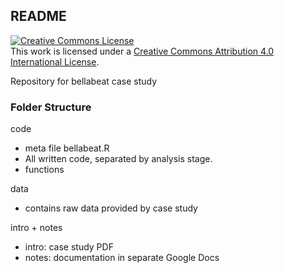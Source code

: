 ## README

<a rel="license" href="http://creativecommons.org/licenses/by/4.0/"><img alt="Creative Commons License" style="border-width:0" src="https://i.creativecommons.org/l/by/4.0/88x31.png" /></a><br />This work is licensed under a <a rel="license" href="http://creativecommons.org/licenses/by/4.0/">Creative Commons Attribution 4.0 International License</a>.

Repository for bellabeat case study

### Folder Structure

code
  - meta file bellabeat.R
  - All written code, separated by analysis stage.
  - functions

data
  - contains raw data provided by case study

intro + notes
  - intro: case study PDF
  - notes: documentation in separate Google Docs
